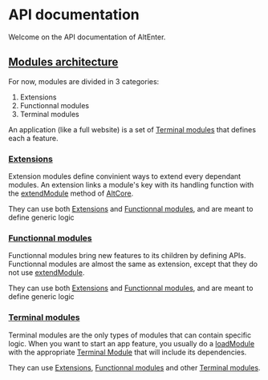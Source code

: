 # API documentation

Welcome on the API documentation of AltEnter.

## <a href="#modules-architecture" id="modules-architecture">Modules architecture</a>

For now, modules are divided in 3 categories:

1. Extensions
2. Functionnal modules
3. Terminal modules

An application (like a full website) is a set of [Terminal modules]() that defines each a feature.

### <a href="#extensions" id="extensions">Extensions</a>

Extension modules define convinient ways to extend every dependant modules. An extension links a module's key with its handling function with the [extendModule](module-AltCore.AltCore.html#.extendModule__anchor) method of [AltCore]().

They can use both [Extensions](#extensions) and [Functionnal modules](#functionnal-modules), and are meant to define generic logic

### <a href="#functionnal-modules" id="functionnal-modules">Functionnal modules</a>

Functionnal modules bring new features to its children by defining APIs. Functionnal modules are almost the same as extension, except that they do not use [extendModule](module-AltCore.AltCore.html#.extendModule__anchor).

They can use both [Extensions](#extensions) and [Functionnal modules](#functionnal-modules), and are meant to define generic logic

### <a href="#terminal-modules" id="terminal-modules">Terminal modules</a>

Terminal modules are the only types of modules that can contain specific logic. When you want to start an app feature, you usually do a [loadModule](module-AltCore.AltCore.html#.loadModule__anchor) with the appropriate [Terminal Module](#terminal-modules) that will include its dependencies.

They can use [Extensions](#extensions), [Functionnal modules](#functionnal-modules) and other [Terminal modules](#terminal-modules).